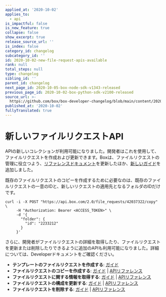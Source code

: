 ```yaml
---
applied_at: '2020-10-02'
applies_to:
  - api
is_impactful: false
is_new_feature: true
collapse: false
show_excerpt: true
release_source_url: ''
is_index: false
category_id: changelog
subcategory_id: ''
id: 2020-10-02-new-file-request-apis-available
rank: null
total_steps: null
type: changelog
sibling_id: ''
parent_id: changelog
next_page_id: 2020-10-05-box-node-sdk-v1343-released
previous_page_id: 2020-10-02-box-python-sdk-v2100-released
source_url: >-
  https://github.com/box/box-developer-changelog/blob/main/content/2020/10-02-new-file-request-apis-available.md
published_at: '2020-10-02'
fullyTranslated: true
---
```

# 新しいファイルリクエストAPI

APIの新しいコレクションが利用可能になりました。開発者はこれを使用して、ファイルリクエストを作成および更新できます。Boxは、ファイルリクエストの管理に役立つよう、[リファレンスドキュメント][copy]を更新したほか、[新しいガイド][guides]を追加しました。

既存のファイルリクエストのコピーを作成するために必要なのは、既存のファイルリクエストの一意のIDと、新しいリクエストの適用先となるフォルダのIDだけです。

```curl
curl -i -X POST "https://api.box.com/2.0/file_requests/42037322/copy" \
     -H "Authorization: Bearer <ACCESS_TOKEN>" \
     -d '{
       "folder": {
         "id": "2233212"
       }
     }'
```

さらに、開発者がファイルリクエストの詳細を取得したり、ファイルリクエストを更新または削除したりできるように追加のAPIも利用可能になりました。詳細については、Developerドキュメントをご確認ください。

* **テンプレートのファイルリクエストを作成する**: [ガイド][g_template]
* **ファイルリクエストのコピーを作成する**: [ガイド][g_copy] \| [APIリファレンス][copy]
* **ファイルリクエストに関する情報を取得する**: [ガイド][g_get] \| [APIリファレンス][get]
* **ファイルリクエストの構成を更新する**: [ガイド][g_put] \| [APIリファレンス][put]
* **ファイルリクエストを削除する**: [ガイド][g_del] \| [APIリファレンス][del]

[copy]: e://post_file_requests_id_copy

[get]: e://get_file_requests_id

[del]: e://delete_file_requests_id

[put]: e://put_file_requests_id

[guides]: g://file-requests

[g_template]: g://file-requests/template

[g_copy]: g://file-requests/copy

[g_get]: g://file-requests/get

[g_del]: g://file-requests/delete

[g_put]: g://file-requests/update
